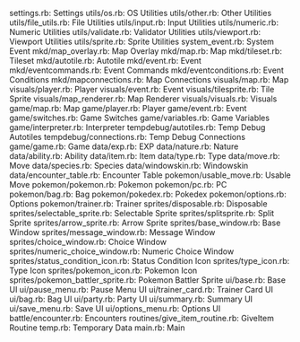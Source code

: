 settings.rb: Settings
utils/os.rb: OS Utilities
utils/other.rb: Other Utilities
utils/file_utils.rb: File Utilities
utils/input.rb: Input Utilities
utils/numeric.rb: Numeric Utilities
utils/validate.rb: Validator Utilities
utils/viewport.rb: Viewport Utilities
utils/sprite.rb: Sprite Utilities
system_event.rb: System Event
mkd/map_overlay.rb: Map Overlay
mkd/map.rb: Map
mkd/tileset.rb: Tileset
mkd/autotile.rb: Autotile
mkd/event.rb: Event
mkd/eventcommands.rb: Event Commands
mkd/eventconditions.rb: Event Conditions
mkd/mapconnections.rb: Map Connections
visuals/map.rb: Map
visuals/player.rb: Player
visuals/event.rb: Event
visuals/tilesprite.rb: Tile Sprite
visuals/map_renderer.rb: Map Renderer
visuals/visuals.rb: Visuals
game/map.rb: Map
game/player.rb: Player
game/event.rb: Event
game/switches.rb: Game Switches
game/variables.rb: Game Variables
game/interpreter.rb: Interpreter
tempdebug/autotiles.rb: Temp Debug Autotiles
tempdebug/connections.rb: Temp Debug Connections
game/game.rb: Game
data/exp.rb: EXP
data/nature.rb: Nature
data/ability.rb: Ability
data/item.rb: Item
data/type.rb: Type
data/move.rb: Move
data/species.rb: Species
data/windowskin.rb: Windowskin
data/encounter_table.rb: Encounter Table
pokemon/usable_move.rb: Usable Move
pokemon/pokemon.rb: Pokemon
pokemon/pc.rb: PC
pokemon/bag.rb: Bag
pokemon/pokedex.rb: Pokedex
pokemon/options.rb: Options
pokemon/trainer.rb: Trainer
sprites/disposable.rb: Disposable
sprites/selectable_sprite.rb: Selectable Sprite
sprites/splitsprite.rb: Split Sprite
sprites/arrow_sprite.rb: Arrow Sprite
sprites/base_window.rb: Base Window
sprites/message_window.rb: Message Window
sprites/choice_window.rb: Choice Window
sprites/numeric_choice_window.rb: Numeric Choice Window
sprites/status_condition_icon.rb: Status Condition Icon
sprites/type_icon.rb: Type Icon
sprites/pokemon_icon.rb: Pokemon Icon
sprites/pokemon_battler_sprite.rb: Pokemon Battler Sprite
ui/base.rb: Base UI
ui/pause_menu.rb: Pause Menu UI
ui/trainer_card.rb: Trainer Card UI
ui/bag.rb: Bag UI
ui/party.rb: Party UI
ui/summary.rb: Summary UI
ui/save_menu.rb: Save UI
ui/options_menu.rb: Options UI
battle/encounter.rb: Encounters
routines/give_item_routine.rb: GiveItem Routine
temp.rb: Temporary Data
main.rb: Main
